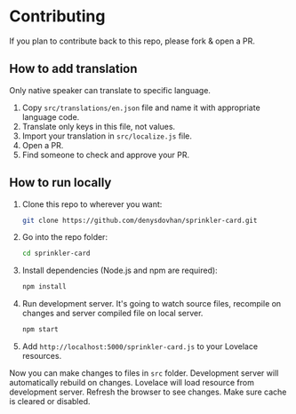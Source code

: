 # Contributing

If you plan to contribute back to this repo, please fork & open a PR.

## How to add translation

Only native speaker can translate to specific language.

1. Copy `src/translations/en.json` file and name it with appropriate language code.
2. Translate only keys in this file, not values.
3. Import your translation in `src/localize.js` file.
4. Open a PR.
5. Find someone to check and approve your PR.

## How to run locally

1. Clone this repo to wherever you want:
   ```sh
   git clone https://github.com/denysdovhan/sprinkler-card.git
   ```
2. Go into the repo folder:
   ```sh
   cd sprinkler-card
   ```
3. Install dependencies (Node.js and npm are required):
   ```sh
   npm install
   ```
4. Run development server. It's going to watch source files, recompile on changes and server compiled file on local server.
   ```sh
   npm start
   ```
5. Add `http://localhost:5000/sprinkler-card.js` to your Lovelace resources.

Now you can make changes to files in `src` folder. Development server will automatically rebuild on changes. Lovelace will load resource from development server. Refresh the browser to see changes. Make sure cache is cleared or disabled.
